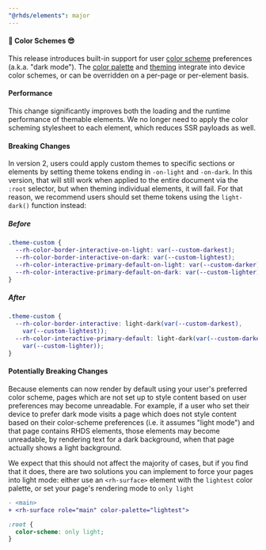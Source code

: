 ```yaml
---
"@rhds/elements": major
---
```

#### 🎨 Color Schemes 😎

This release introduces built-in support for user [color scheme][colorscheme] 
preferences (a.k.a. "dark mode"). The [color palette][colorpalette] and 
[theming][theming] integrate into device color schemes, or can be overridden on
a per-page or per-element basis.

#### Performance
This change significantly improves both the loading and the runtime performance
of themable elements. We no longer need to apply the color scheming stylesheet
to each element, which reduces SSR payloads as well.

#### Breaking Changes
In version 2, users could apply custom themes to specific sections or elements
by setting theme tokens ending in `-on-light` and `-on-dark`. In this version,
that will still work when applied to the entire document via the `:root` 
selector, but when theming individual elements, it will fail. For that reason, 
we recommend users should set theme tokens using the `light-dark()` function 
instead:

##### Before
```css
.theme-custom {
  --rh-color-border-interactive-on-light: var(--custom-darkest);
  --rh-color-border-interactive-on-dark: var(--custom-lightest);
  --rh-color-interactive-primary-default-on-light: var(--custom-darker);
  --rh-color-interactive-primary-default-on-dark: var(--custom-lighter);
}
```

##### After
```css
.theme-custom {
  --rh-color-border-interactive: light-dark(var(--custom-darkest),
    var(--custom-lightest));
  --rh-color-interactive-primary-default: light-dark(var(--custom-darker),
    var(--custom-lighter));
}
```

#### Potentially Breaking Changes
Because elements can now render by default using your user's preferred color 
scheme, pages which are not set up to style content based on user preferences 
may become unreadable. For example, if a user who set their device to prefer 
dark mode visits a page which does not style content based on their color-scheme 
preferences (i.e. it assumes "light mode") and that page contains RHDS elements, 
those elements may become unreadable, by rendering text for a dark background, 
when that page actually shows a light background.

We expect that this should not affect the majority of cases, but if you find
that it does, there are two solutions you can implement to force your pages into
light mode: either use an `<rh-surface>` element with the `lightest` color
palette, or set your page's rendering mode to `only light`

```diff
- <main>
+ <rh-surface role="main" color-palette="lightest">
```

```css
:root {
  color-scheme: only light;
}
```

[colorscheme]: https://developer.mozilla.org/en-US/docs/Web/CSS/color-scheme
[colorpalette]: https://ux.redhat.com/theming/color-palettes/
[theming]: https://ux.redhat.com/theming/customizing/
